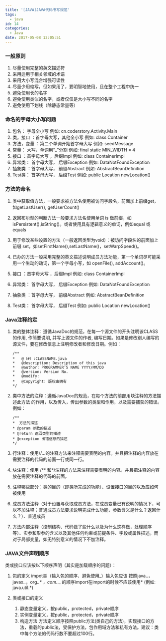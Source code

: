 ```yaml
---
title: '[JAVA]JAVA代码书写规范'
tags:
  - java
id: 14
categories:
  - Java
date: 2017-05-08 12:05:51
---
```


### 一般原则

1.  尽量使用完整的英文描述符
2.  采用适用于相关领域的术语
3.  采用大小写混合增强可读性
4.  尽量少用缩写，但如果用了，要明智地使用，且在整个工程中统一
5.  避免使用长的名字
6.  避免使用类似的名字，或者仅仅是大小写不同的名字
7.  避免使用下划线（除静态常量等）

### 命名的字母大小写问题

1.  包名： 字母全小写     例如:  cn.coderstory.Activity.Main
2.  类，接口 ：首字母大写，其他全小写 例如: class Container
3.  方法，变量 ：第二个单词开始首字母大写 例如:  seedMessage
4.  常量： 大写，单词用“_”分割 例如: final static MIN_WIDTH = 4
5.  接口 ：首字母大写 ，后缀Impl 例如: class ContainerImpl
6.  异常类： 首字母大写， 后缀Exception 例如: DataNotFoundException
7.  抽象类 ：首字母大写， 前缀Abstract 例如: AbstractBeanDefinition
8.  Test类： 首字母大写， 后缀Test 例如: public Location newLocation()

### 方法的命名

1.  类中获取值方法，一般要求被方法名使用被访问字段名，前面加上前缀get，如getLastUser(), getUserCount()
2.  返回布尔型的判断方法一般要求方法名使用单词 is 做前缀，如isPersistent(),isString()。或者使用具有逻辑意义的单词，例如equal 或equals
3.  用于修改某些设置的方法（一般返回类型为void）：被访问字段名的前面加上前缀 set，如setFirstName(),setLastName()，setWarpSpeed()。</p>
4.  已办的方法一般采用完整的英文描述说明成员方法功能，第一个单词尽可能采用一个生动的动词，第一个字母小写，如 openFile(), addAccount()。

5.  接口 ：首字母大写 ，后缀Impl 例如: class ContainerImpl
6.  异常类： 首字母大写， 后缀Exception 例如: DataNotFoundException
7.  抽象类 ：首字母大写， 前缀Abstract 例如: AbstractBeanDefinition
8.  Test类： 首字母大写， 后缀Test 例如: public Location newLocation()

### Java注释约定

1.  类的整体注释：遵循JavaDoc的规范，在每一个源文件的开头注明该CLASS的作用, 作简要说明, 并写上源文件的作者, 编写日期。如果是修改别人编写的源文件，要在修改信息上注明修改者和修改日期。例如：

	    /**
	    *   @（#）:CLASSNAME.java
	    *   @description: Description of this java
	    *   @author: PROGRAMMER’S NAME YYYY/MM/DD
	    *   @version: Version No.
	    *   @modify:
	    *   @Copyright: 版权由拥有
		*/
2.  类中方法的注释：遵循JavaDoc的规范，在每个方法的前部用块注释的方法描述此方法
的作用，以及传入，传出参数的类型和作用，以及需要捕获的错误。
例如：

		/**
		*  方法的描述
		* @param 参数的描述
		* @return 返回类型的描述
		* @exception 出错信息的描述
		*/

3.  行注释：使用//…的注释方法来注释需要表明的内容。并且把注释的内容放在需要注释的代码的前面一行或同一行。

4.  块注释：使用 /&#42;&#42; 和&#42;/注释的方法来注释需要表明的内容。并且把注释的内容放在需要注释的代码的前面。

5.  注释哪些部分：类的目的（即类所完成的功能）、设置接口的目的以及应如何被使用

6.  成员方法注释（对于设置与获取成员方法，在成员变量已有说明的情况下，可以不加注释；普通成员方法要求说明完成什么功能，参数含义是什么？返回什么？）、普通成员

7.  方法内部注释（控制结构、代码做了些什么以及为什么这样做，处理顺序等）、实参和形参的含义以及其他任何约束或前提条件、字段或属性描述。而对于局部变量，如无特别意义的情况下不加注释。

### JAVA文件声明顺序

类或接口应该按以下顺序声明（其实是加载顺序的问题）：

1.  包的定义
impot类（输入包的顺序、避免使用_）输入包应该   按照java._._，javax._._，org._.* ，com._._   的顺序import在import的时候不应该使用* (例如:  java.util.*)
2.  类或接口的定义

    1.  静态变量定义，按public，protected，private顺序
    2.  实例变量定义，按public，protected，private顺序
    3.  构造方法
	方法定义顺序按照public方法(类自己的方法)，实现接口的方法，重载的public法，受保护方法，包作用域方法和私有方法。建议：类中每个方法的代码行数不要超过100行。